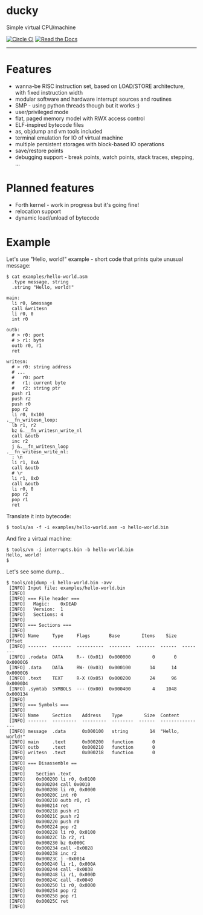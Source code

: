 ducky
=====

Simple virtual CPU/machine

[![Circle CI](https://circleci.com/gh/happz/ducky.svg?style=svg)](https://circleci.com/gh/happz/ducky)
[![Read the Docs](https://readthedocs.org/projects/ducky/badge/?version=latest)](http://ducky.readthedocs.org/en/latest/)

- - -

# Features

* wanna-be RISC instruction set, based on LOAD/STORE architecture, with fixed instruction width
* modular software and hardware interrupt sources and routines
* SMP - using python threads though but it works :)
* user/privileged mode
* flat, paged memory model with RWX access control
* ELF-inspired bytecode files
* as, objdump and vm tools included
* terminal emulation for IO of virtual machine
* multiple persistent storages with block-based IO operations
* save/restore points
* debugging support - break points, watch points, stack traces, stepping, ...

# Planned features

* Forth kernel - work in progress but it's going fine!
* relocation support
* dynamic load/unload of bytecode

# Example

Let's use "Hello, world!" example - short code that prints quite unusual message:

```
$ cat examples/hello-world.asm
  .type message, string
  .string "Hello, world!"

main:
  li r0, &message
  call &writesn
  li r0, 0
  int r0

outb:
  # > r0: port
  # > r1: byte
  outb r0, r1
  ret

writesn:
  # > r0: string address
  # ...
  #   r0: port
  #   r1: current byte
  #   r2: string ptr
  push r1
  push r2
  push r0
  pop r2
  li r0, 0x100
.__fn_writesn_loop:
  lb r1, r2
  bz &.__fn_writesn_write_nl
  call &outb
  inc r2
  j &.__fn_writesn_loop
.__fn_writesn_write_nl:
  ; \n
  li r1, 0xA
  call &outb
  # \r
  li r1, 0xD
  call &outb
  li r0, 0
  pop r2
  pop r1
  ret
```

Translate it into bytecode:

```
$ tools/as -f -i examples/hello-world.asm -o hello-world.bin
```

And fire a virtual machine:

```
$ tools/vm -i interrupts.bin -b hello-world.bin
Hello, world!
$
```

Let's see some dump...

```
$ tools/objdump -i hello-world.bin -avv
 [INFO] Input file: examples/hello-world.bin 
 [INFO] 
 [INFO] === File header === 
 [INFO]   Magic:    0xDEAD 
 [INFO]   Version:  1 
 [INFO]   Sections: 4 
 [INFO] 
 [INFO] === Sections === 
 [INFO] 
 [INFO] Name     Type     Flags       Base        Items    Size  Offset 
 [INFO] -------  -------  ----------  --------  -------  ------  -------- 
 [INFO] .rodata  DATA     R-- (0x01)  0x000000        0       0  0x0000C6 
 [INFO] .data    DATA     RW- (0x03)  0x000100       14      14  0x0000C6 
 [INFO] .text    TEXT     R-X (0x05)  0x000200       24      96  0x0000D4 
 [INFO] .symtab  SYMBOLS  --- (0x00)  0x000400        4    1048  0x000134 
 [INFO] 
 [INFO] === Symbols === 
 [INFO] 
 [INFO] Name     Section    Address    Type        Size  Content 
 [INFO] -------  ---------  ---------  --------  ------  ---------------- 
 [INFO] message  .data      0x000100   string        14  "Hello, world!" 
 [INFO] main     .text      0x000200   function       0 
 [INFO] outb     .text      0x000210   function       0 
 [INFO] writesn  .text      0x000218   function       0 
 [INFO] 
 [INFO] === Disassemble == 
 [INFO] 
 [INFO]    Section .text 
 [INFO]    0x000200 li r0, 0x0100 
 [INFO]    0x000204 call 0x0010 
 [INFO]    0x000208 li r0, 0x0000 
 [INFO]    0x00020C int r0 
 [INFO]    0x000210 outb r0, r1 
 [INFO]    0x000214 ret 
 [INFO]    0x000218 push r1 
 [INFO]    0x00021C push r2 
 [INFO]    0x000220 push r0 
 [INFO]    0x000224 pop r2 
 [INFO]    0x000228 li r0, 0x0100 
 [INFO]    0x00022C lb r2, r1 
 [INFO]    0x000230 bz 0x000C 
 [INFO]    0x000234 call -0x0028 
 [INFO]    0x000238 inc r2 
 [INFO]    0x00023C j -0x0014 
 [INFO]    0x000240 li r1, 0x000A 
 [INFO]    0x000244 call -0x0038 
 [INFO]    0x000248 li r1, 0x000D 
 [INFO]    0x00024C call -0x0040 
 [INFO]    0x000250 li r0, 0x0000 
 [INFO]    0x000254 pop r2 
 [INFO]    0x000258 pop r1 
 [INFO]    0x00025C ret 
 [INFO] 
```
